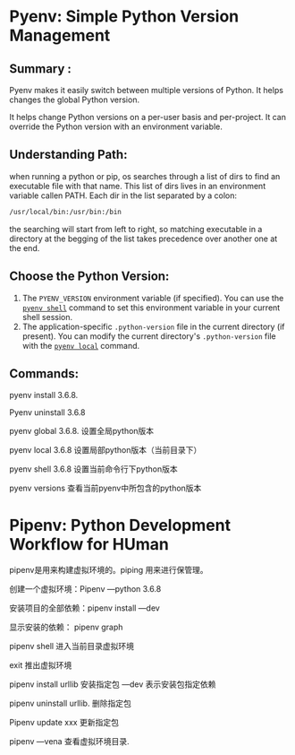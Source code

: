 # Pyenv: Simple Python Version Management

 

## Summary :

Pyenv  makes it easily switch between multiple versions of Python. It helps changes the global Python version.

It helps change Python versions on a per-user basis and per-project. It can override the Python version with an environment variable.



## Understanding Path:

when running a python or pip, os searches through a list of dirs to find an executable file with that name. This list of dirs lives in an environment variable callen PATH. Each dir in the list separated by a colon:

```bash
/usr/local/bin:/usr/bin:/bin
```

the searching will start from left to right, so matching executable in a directory at the begging of the list takes precedence over another one at the end.



## Choose the Python Version:

1. The `PYENV_VERSION` environment variable (if specified). You can use the [`pyenv shell`](https://github.com/pyenv/pyenv/blob/master/COMMANDS.md#pyenv-shell) command to set this environment variable in your current shell session.
2. The application-specific `.python-version` file in the current directory (if present). You can modify the current directory's `.python-version` file with the [`pyenv local`](https://github.com/pyenv/pyenv/blob/master/COMMANDS.md#pyenv-local) command.

## Commands:

pyenv install 3.6.8. 

Pyenv uninstall 3.6.8

pyenv global 3.6.8.  设置全局python版本

pyenv local 3.6.8  设置局部python版本（当前目录下）

pyenv shell 3.6.8  设置当前命令行下python版本

pyenv versions 查看当前pyenv中所包含的python版本

# Pipenv: Python Development Workflow for HUman 

pipenv是用来构建虚拟环境的。piping 用来进行保管理。

创建一个虚拟环境：Pipenv —python 3.6.8 

安装项目的全部依赖：pipenv install —dev

显示安装的依赖： pipenv graph

pipenv shell 进入当前目录虚拟环境

exit 推出虚拟环境

pipenv install urllib  安装指定包 —dev 表示安装包指定依赖

pipenv uninstall urllib. 删除指定包

Pipenv update xxx 更新指定包

pipenv —vena 查看虚拟环境目录.
